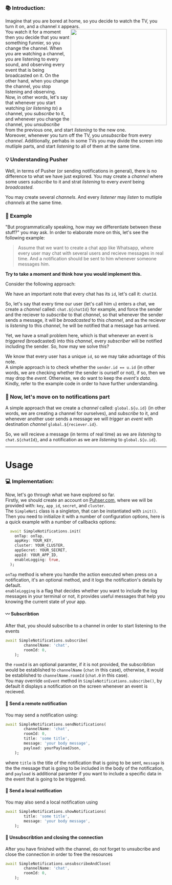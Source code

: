 <!-- ## 📚️ Docs

1. [Documentation](/docs/)
2. [Youtube](https://youtube.com/)
3. [Telegram Support Group](https://t.me/)
4. [Contact Developer](https://github.com/AmmarHammoud) (check social media or readme profile github)  
## 🔖️ Features  
1. [x] 📱️ **Cross Platform** support (Mobile, and Web)
2. [x] ✨️ **Easy-to-use** (user friendly for newbie)   -->
<!-- ## 🔖️ Todo  
1. [ ] 📱️ **Cross Platform** support (Mobile, and Web)
2. [ ] 📜️ **Standarization** Style Code
3. [ ] ✨️ **Pretty Information** (user friendly for newbie) -->
### 📚️ Introduction:  
Imagine that you are bored at home, so you decide to watch the TV, you turn it on, and a channel `X` appears.  
<img src="https://media.giphy.com/media/MuJDYvbYKzMwONKvdO/giphy.gif?cid=790b76111q66noex6riw60nvnf6aeakl3ahzyh5ivy4ygpnm&ep=v1_gifs_search&rid=giphy.gif&ct=g" width="300" align="right"/>
You watch it for a moment then you decide that you want something funnier, so you change the channel. When you are watching a channel, you are listening to every sound, and observing every event that is being broadcasted on it. On the other hand, when you change the channel, you stop listening and observing.  
Now, in other words, let's say that whenever you start watching (_or listening to_) a channel, you _subscribe_ to it, and whenever you change the channel, you _unsubscribe_ from the previous one, and start _listening_ to the new one.  
Moreover, whenever you turn off the TV, you _unsubscribe_ from every _channel_. Additionally, perhabs in some TVs you may divide the screen into mutliple parts, and start _listening_ to all of them at the same time.  
### 💡 Understanding Pusher  
Well, in terms of Pusher (or sending notifications in general), there is no difference to what we have just explored. You may create a _channel_ where some users _subscribe_ to it and strat _listening_ to every _event_ being _broadcasted_.  
  
You may create several _channels_. And every _listener_ may _listen_ to mutliple _channels_ at the same time.  
  
### 📝 Example  
"But programmatically speaking, how may we differentiate between these stuff?" you may ask. In order to elaborate more on this, let's see the following example:  
>Assume that we want to create a chat app like Whatsapp, where every user may chat with several users and recieve messages in real time. And a notification should be sent to him whenever someone messages him.  

__Try to take a moment and think how you would implement this.__  
  
Consider the following approach:  
  
We have an important note that every chat has its `id`, let's call it: `chatId`.  
  
So, let's say that every time our user (let's call him `u`) enters a chat, we create a _channel_ called: `chat.${chatId}` for example, and force the sender and the reciever to _subscribe_ to that _channel_, so that whenever the sender sends a message, it will be _broadcasted_ to this _channel_, and as the reciever is _listening_ to this _channel_, he will be notified that a message has arrived.  
  
Yet, we have a small problem here, which is that whenever an event is _triggered_ (broadcasted) into this _channel_, every _subscriber_ will be notified including the sender. So, how may we solve this?  
  
We know that every user has a unique `id`, so we may take advantage of this note.  
A simple approach is to check whether the `sender.id == u.id` (in other words, we are checking whether the sender is ourself or not), if so, then we may drop the _event_. Otherwise, we do want to keep the _event's data_.  
Kindly, refer to the example code in order to have further understanding.  
  
### 🔔 Now, let's move on to notifications part  
A simple approach that we create a _channel_ called: `global.${u.id}` (in other words, we are creating a channel for ourselves), and _subscribe_ to it, and whenever another user sends a message we will _trigger_ an _event_ with destination _channel_ `global.${reciever.id}`.  
  
So, we will recieve a message (in terms of real time) as we are _listening_ to `chat.${chatId}`, and a notification as we are _listening_ to `global.${u.id}`.  
___  
# Usage  

### 💻 Implementation:  
Now, let's go through what we have explored so far.  
Firstly, we should create an account on [Puhser.com](https://pusher.com), where we will be provided with: `key`, `app_id`, `secret`, and `cluster`.  
The `SimpleNoti` class is a singleton, that can be instantiated with `init()`. Then you need to initialize it with a number of configuration options, here is a quick example with a number of callbacks options:  
```dart
  await SimpleNotifications.init(
    onTap: onTap,
    appKey: YOUR_KEY,
    cluster: YOUR_CLUSTER,
    appSecret: YOUR_SECRET,
    appId: YOUR_APP_ID,
    enableLogging: true,
  );
```
`onTap` method is where you handle the action executed when press on a notification, it's an optional method, and it logs the notification's details by default.  
`enableLogging` is a flag that decides whether you want to include the log messages in your terminal or not, it provides useful messages that help you knowing the current state of your app.  
#### 〰️ Subscribtion  
After that, you should subscribe to a channel in order to start listening to the events  
```dart
await SimpleNotifications.subscribe(
        channelName: 'chat',
        roomId: 0,
    );
```  
the `roomId` is an optional paramter, if it is not provided, the subscribtion would be established to `channelName` (`chat` in this case), otherwise, it would be established to `channelName.roomId` (`chat.0` in this case).  
You may override `onEvent` method in `SimpleNotifications.subscribe()`, by default it displays a notification on the screen whenever an event is recieved.  
#### 📨 Send a remote notification  
You may send a notification using:  
```dart
await SimpleNotifications.sendNotifications(
        channelName: 'chat',
        roomId: 0,
        title: 'some title',
        message: 'your body message',
        payload: yourPayloadJson,
    );
```  
where `title` is the title of the notification that is going to be sent, `message` is the the message that is going to be included in the body of the notification, and `payload` is additional paramter if you want to include a specific data in the event that is going to be triggered.  
#### 📩 Send a local notification  
You may also send a local notification using
```dart
await SimpleNotifications.showNotifications(
        title: 'some title',
        message: 'your body message',
    );   
```  
#### 🚫 Unsubscribtion and closing the connection  
After you have finished with the channel, do not forget to unsubcribe and close the connection in order to free the resources  
```dart
await SimpleNotifications.unsubscribeAndClose(
        channelName: 'chat',
        roomId: 0,
    );
```

